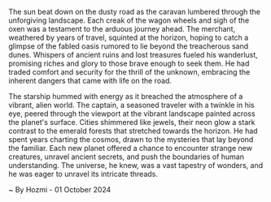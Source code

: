 
The sun beat down on the dusty road as the caravan lumbered through the unforgiving landscape. Each creak of the wagon wheels and sigh of the oxen was a testament to the arduous journey ahead. The merchant, weathered by years of travel, squinted at the horizon, hoping to catch a glimpse of the fabled oasis rumored to lie beyond the treacherous sand dunes. Whispers of ancient ruins and lost treasures fueled his wanderlust, promising riches and glory to those brave enough to seek them. He had traded comfort and security for the thrill of the unknown, embracing the inherent dangers that came with life on the road.

The starship hummed with energy as it breached the atmosphere of a vibrant, alien world. The captain, a seasoned traveler with a twinkle in his eye, peered through the viewport at the vibrant landscape painted across the planet's surface. Cities shimmered like jewels, their neon glow a stark contrast to the emerald forests that stretched towards the horizon. He had spent years charting the cosmos, drawn to the mysteries that lay beyond the familiar. Each new planet offered a chance to encounter strange new creatures, unravel ancient secrets, and push the boundaries of human understanding. The universe, he knew, was a vast tapestry of wonders, and he was eager to unravel its intricate threads. 

~ By Hozmi - 01 October 2024

